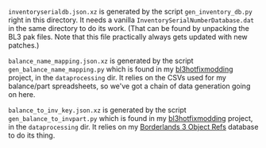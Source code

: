 `inventoryserialdb.json.xz` is generated by the script `gen_inventory_db.py`
right in this directory.  It needs a vanilla `InventorySerialNumberDatabase.dat`
in the same directory to do its work.  (That can be found by unpacking the
BL3 pak files.  Note that this file practically always gets updated with
new patches.)

`balance_name_mapping.json.xz` is generated by the script
`gen_balance_name_mapping.py` which is found in my
[bl3hotfixmodding](https://github.com/apocalyptech/bl3hotfixmodding/blob/master/dataprocessing/gen_balance_name_mapping.py)
project, in the `dataprocessing` dir.  It relies on the CSVs used for
my balance/part spreadsheets, so we've got a chain of data generation
going on here.

`balance_to_inv_key.json.xz` is generated by the script
`gen_balance_to_invpart.py` which is found in my
[bl3hotfixmodding](https://github.com/apocalyptech/bl3hotfixmodding/blob/master/dataprocessing/gen_balance_to_invpart.py)
project, in the `dataprocessing` dir.  It relies on my
[Borderlands 3 Object Refs](http://apocalyptech.com/games/bl3-refs/)
database to do its thing.

